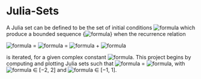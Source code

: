 # Julia-Sets
A Julia set can be defined to be the set of initial conditions ![formula](https://render.githubusercontent.com/render/math?math=z_0) which produce a bounded sequence {![formula](https://render.githubusercontent.com/render/math?math={z_n})} when the recurrence relation

![formula](https://render.githubusercontent.com/render/math?math=z_{n%2B1}) = ![formula](https://render.githubusercontent.com/render/math?math=f(z)) = ![formula](https://render.githubusercontent.com/render/math?math=z^{2}_{n}) + ![formula](https://render.githubusercontent.com/render/math?math=c)

is iterated, for a given complex constant ![formula](https://render.githubusercontent.com/render/math?math=c). This project begins by computing and plotting Julia sets such that ![formula](https://render.githubusercontent.com/render/math?math=c) = ![formula](https://render.githubusercontent.com/render/math?math=-1), with ![formula](https://render.githubusercontent.com/render/math?math=Re(z)) ∈ [−2, 2] and ![formula](https://render.githubusercontent.com/render/math?math=Im(z)) ∈ [−1, 1].
    
